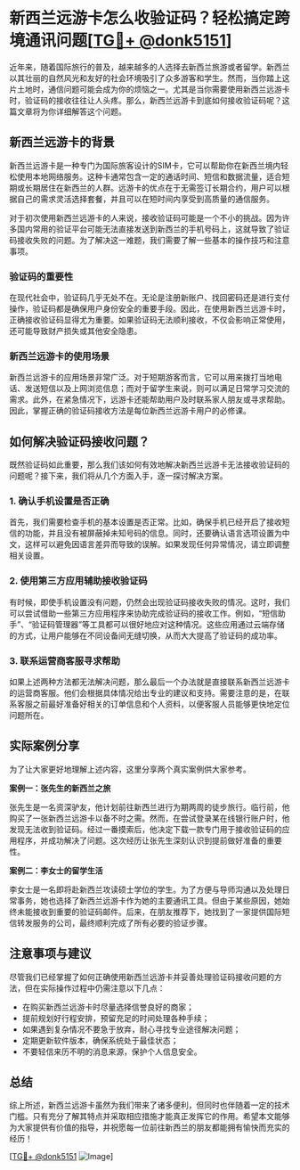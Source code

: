# 新西兰远游卡怎么收验证码？轻松搞定跨境通讯问题[[TG💪+ @donk5151](https://t.me/s/donk5151)]

近年来，随着国际旅行的普及，越来越多的人选择去新西兰旅游或者留学。新西兰以其壮丽的自然风光和友好的社会环境吸引了众多游客和学生。然而，当你踏上这片土地时，通信问题可能会成为你的烦恼之一。尤其是当你需要使用新西兰远游卡时，验证码的接收往往让人头疼。那么，新西兰远游卡到底如何接收验证码呢？这篇文章将为你详细解答这个问题。

## 新西兰远游卡的背景

新西兰远游卡是一种专门为国际旅客设计的SIM卡，它可以帮助你在新西兰境内轻松使用本地网络服务。这种卡通常包含一定的通话时间、短信和数据流量，适合短期或长期居住在新西兰的人群。远游卡的优点在于无需签订长期合约，用户可以根据自己的需求灵活选择套餐，并且可以在短时间内享受到高质量的通信服务。

对于初次使用新西兰远游卡的人来说，接收验证码可能是一个不小的挑战。因为许多国内常用的验证平台可能无法直接发送到新西兰的手机号码上，这就导致了验证码接收失败的问题。为了解决这一难题，我们需要了解一些基本的操作技巧和注意事项。

### 验证码的重要性

在现代社会中，验证码几乎无处不在。无论是注册新账户、找回密码还是进行支付操作，验证码都是确保用户身份安全的重要手段。因此，在使用新西兰远游卡时，正确接收验证码显得尤为重要。如果验证码无法顺利接收，不仅会影响正常使用，还可能导致财产损失或其他安全隐患。

### 新西兰远游卡的使用场景

新西兰远游卡的应用场景非常广泛。对于短期游客而言，它可以用来拨打当地电话、发送短信以及上网浏览信息；而对于留学生来说，则可以满足日常学习交流的需求。此外，在紧急情况下，远游卡还能帮助用户及时联系家人朋友或寻求帮助。因此，掌握正确的验证码接收方法是每位新西兰远游卡用户的必修课。

## 如何解决验证码接收问题？

既然验证码如此重要，那么我们该如何有效地解决新西兰远游卡无法接收验证码的问题呢？接下来，我们将从几个方面入手，逐一探讨解决方案。

### 1. 确认手机设置是否正确

首先，我们需要检查手机的基本设置是否正常。比如，确保手机已经开启了接收短信的功能，并且没有被屏蔽掉未知号码的信息。同时，还要确认语言选项设置为中文，这样可以避免因语言差异而导致的误解。如果发现任何异常情况，请立即调整相关设置。

### 2. 使用第三方应用辅助接收验证码

有时候，即使手机设置没有问题，仍然会出现验证码接收失败的情况。这时，我们可以尝试借助一些第三方应用程序来协助完成验证码的接收工作。例如，“短信助手”、“验证码管理器”等工具都可以很好地应对这种情况。这些应用通过云端存储的方式，让用户能够在不同设备间无缝切换，从而大大提高了验证码的成功率。

### 3. 联系运营商客服寻求帮助

如果上述两种方法都无法解决问题，那么最后一个办法就是直接联系新西兰远游卡的运营商客服。他们会根据具体情况给出专业的建议和支持。需要注意的是，在联系客服之前最好准备好相关的订单信息和个人资料，以便客服人员能够更快地定位问题所在。

## 实际案例分享

为了让大家更好地理解上述内容，这里分享两个真实案例供大家参考。

**案例一：张先生的新西兰之旅**

张先生是一名资深驴友，他计划前往新西兰进行为期两周的徒步旅行。临行前，他购买了一张新西兰远游卡以备不时之需。然而，在尝试登录某在线银行账户时，他发现无法收到验证码。经过一番摸索后，他决定下载一款专门用于接收验证码的应用程序，并成功解决了问题。这次经历让张先生深刻认识到提前做好准备的重要性。

**案例二：李女士的留学生活**

李女士是一名即将赴新西兰攻读硕士学位的学生。为了方便与导师沟通以及处理日常事务，她也选择了新西兰远游卡作为她的主要通讯工具。但由于某些原因，她始终未能接收到重要的验证码邮件。后来，在朋友推荐下，她找到了一家提供国际短信转发服务的公司，最终顺利完成了所有必要的验证步骤。

## 注意事项与建议

尽管我们已经掌握了如何正确使用新西兰远游卡并妥善处理验证码接收问题的方法，但在实际操作过程中仍需注意以下几点：

- 在购买新西兰远游卡时尽量选择信誉良好的商家；
- 提前规划好行程安排，预留充足的时间处理各种手续；
- 如果遇到复杂情况不要急于放弃，耐心寻找专业途径解决问题；
- 定期更新软件版本，确保系统处于最佳状态；
- 不要轻信来历不明的消息来源，保护个人信息安全。

## 总结

综上所述，新西兰远游卡虽然为我们带来了诸多便利，但同时也伴随着一定的技术门槛。只有充分了解其特点并采取相应措施才能真正发挥它的作用。希望本文能够为大家提供有价值的指导，并祝愿每一位前往新西兰的朋友都能拥有愉快而充实的经历！

[[TG💪+ @donk5151](https://t.me/s/donk5151) ![Image](https://i.postimg.cc/rwNCRYN7/Snipaste-2025-04-30-17-27-05.png)]